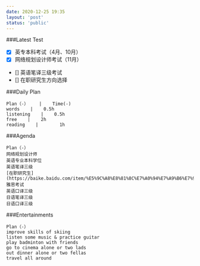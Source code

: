 ```yaml
---
date: 2020-12-25 19:35
layout: 'post'
status: 'public'
---
```

###Latest Test
- [x] 英专本科考试（4月、10月）
- [x] 网络规划设计师考试（11月）
- [] 英语笔译三级考试
- [] 在职研究生方向选择

###Daily Plan
```table
Plan（-）    |    Time(-)
words    |    0.5h
listening    |    0.5h
free    |    2h
reading    |    	1h
```

###Agenda
```table
Plan（-）
网络规划设计师
英语专业本科学位
英语笔译三级
[在职研究生](https://baike.baidu.com/item/%E5%9C%A8%E8%81%8C%E7%A0%94%E7%A9%B6%E7%94%9F%E8%AF%81%E4%B9%A6/6886580)
雅思考试
英语口译三级
日语笔译三级
日语口译三级
```

###Entertainments
```table
Plan（-）
improve skills of skiing
listen some music & practice guitar
play badminton with friends
go to cinema alone or two lads
out dinner alone or two fellas
travel all around
```
